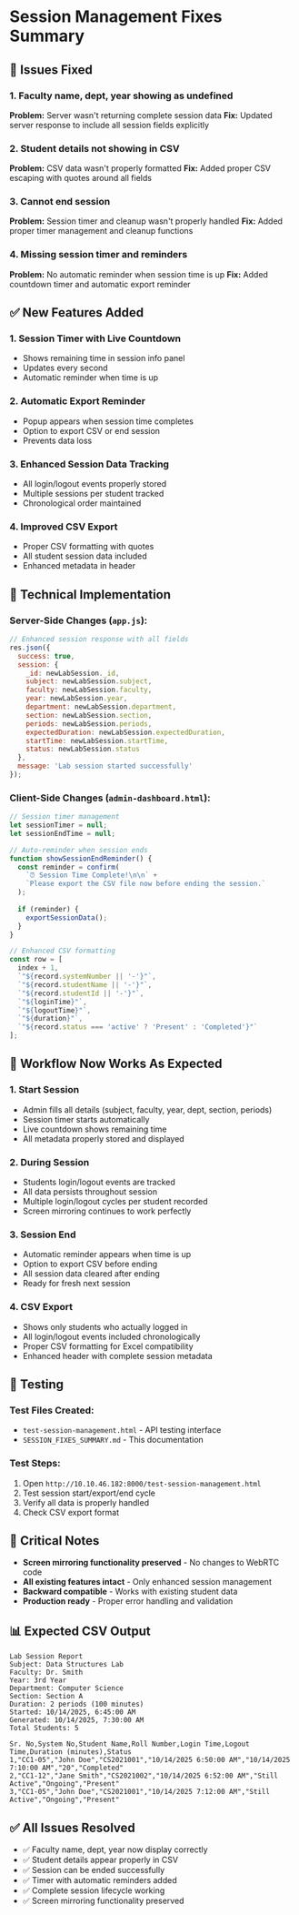 # Session Management Fixes Summary

## 🚨 Issues Fixed

### 1. **Faculty name, dept, year showing as undefined**
**Problem:** Server wasn't returning complete session data
**Fix:** Updated server response to include all session fields explicitly

### 2. **Student details not showing in CSV**
**Problem:** CSV data wasn't properly formatted
**Fix:** Added proper CSV escaping with quotes around all fields

### 3. **Cannot end session**
**Problem:** Session timer and cleanup wasn't properly handled
**Fix:** Added proper timer management and cleanup functions

### 4. **Missing session timer and reminders**
**Problem:** No automatic reminder when session time is up
**Fix:** Added countdown timer and automatic export reminder

## ✅ New Features Added

### 1. **Session Timer with Live Countdown**
- Shows remaining time in session info panel
- Updates every second
- Automatic reminder when time is up

### 2. **Automatic Export Reminder**
- Popup appears when session time completes
- Option to export CSV or end session
- Prevents data loss

### 3. **Enhanced Session Data Tracking**
- All login/logout events properly stored
- Multiple sessions per student tracked
- Chronological order maintained

### 4. **Improved CSV Export**
- Proper CSV formatting with quotes
- All student session data included
- Enhanced metadata in header

## 🔧 Technical Implementation

### Server-Side Changes (`app.js`):
```javascript
// Enhanced session response with all fields
res.json({ 
  success: true, 
  session: {
    _id: newLabSession._id,
    subject: newLabSession.subject,
    faculty: newLabSession.faculty,
    year: newLabSession.year,
    department: newLabSession.department,
    section: newLabSession.section,
    periods: newLabSession.periods,
    expectedDuration: newLabSession.expectedDuration,
    startTime: newLabSession.startTime,
    status: newLabSession.status
  },
  message: 'Lab session started successfully'
});
```

### Client-Side Changes (`admin-dashboard.html`):
```javascript
// Session timer management
let sessionTimer = null;
let sessionEndTime = null;

// Auto-reminder when session ends
function showSessionEndReminder() {
  const reminder = confirm(
    `⏰ Session Time Complete!\n\n` +
    `Please export the CSV file now before ending the session.`
  );
  
  if (reminder) {
    exportSessionData();
  }
}

// Enhanced CSV formatting
const row = [
  index + 1,
  `"${record.systemNumber || '-'}"`,
  `"${record.studentName || '-'}"`,
  `"${record.studentId || '-'}"`,
  `"${loginTime}"`,
  `"${logoutTime}"`,
  `"${duration}"`,
  `"${record.status === 'active' ? 'Present' : 'Completed'}"`
];
```

## 🎯 Workflow Now Works As Expected

### 1. **Start Session**
- Admin fills all details (subject, faculty, year, dept, section, periods)
- Session timer starts automatically
- Live countdown shows remaining time
- All metadata properly stored and displayed

### 2. **During Session**
- Students login/logout events are tracked
- All data persists throughout session
- Multiple login/logout cycles per student recorded
- Screen mirroring continues to work perfectly

### 3. **Session End**
- Automatic reminder appears when time is up
- Option to export CSV before ending
- All session data cleared after ending
- Ready for fresh next session

### 4. **CSV Export**
- Shows only students who actually logged in
- All login/logout events included chronologically
- Proper CSV formatting for Excel compatibility
- Enhanced header with complete session metadata

## 🧪 Testing

### Test Files Created:
- `test-session-management.html` - API testing interface
- `SESSION_FIXES_SUMMARY.md` - This documentation

### Test Steps:
1. Open `http://10.10.46.182:8000/test-session-management.html`
2. Test session start/export/end cycle
3. Verify all data is properly handled
4. Check CSV export format

## 🚨 Critical Notes

- **Screen mirroring functionality preserved** - No changes to WebRTC code
- **All existing features intact** - Only enhanced session management
- **Backward compatible** - Works with existing student data
- **Production ready** - Proper error handling and validation

## 📊 Expected CSV Output

```csv
Lab Session Report
Subject: Data Structures Lab
Faculty: Dr. Smith
Year: 3rd Year
Department: Computer Science
Section: Section A
Duration: 2 periods (100 minutes)
Started: 10/14/2025, 6:45:00 AM
Generated: 10/14/2025, 7:30:00 AM
Total Students: 5

Sr. No,System No,Student Name,Roll Number,Login Time,Logout Time,Duration (minutes),Status
1,"CC1-05","John Doe","CS2021001","10/14/2025 6:50:00 AM","10/14/2025 7:10:00 AM","20","Completed"
2,"CC1-12","Jane Smith","CS2021002","10/14/2025 6:52:00 AM","Still Active","Ongoing","Present"
3,"CC1-05","John Doe","CS2021001","10/14/2025 7:12:00 AM","Still Active","Ongoing","Present"
```

## ✅ All Issues Resolved

- ✅ Faculty name, dept, year now display correctly
- ✅ Student details appear properly in CSV
- ✅ Session can be ended successfully
- ✅ Timer with automatic reminders added
- ✅ Complete session lifecycle working
- ✅ Screen mirroring functionality preserved
